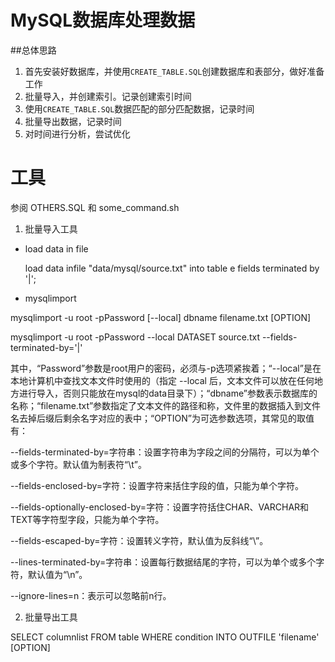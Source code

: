 # MySQL数据库处理数据

##总体思路
1. 首先安装好数据库，并使用`CREATE_TABLE.SQL`创建数据库和表部分，做好准备工作
2. 批量导入，并创建索引。记录创建索引时间
3. 使用`CREATE_TABLE.SQL`数据匹配的部分匹配数据，记录时间
4. 批量导出数据，记录时间
5. 对时间进行分析，尝试优化


# 工具
参阅 OTHERS.SQL 和 some_command.sh
1. 批量导入工具
* load data in file

   load data infile "data/mysql/source.txt" into table e fields terminated by '|';
   
* mysqlimport

mysqlimport -u root -pPassword [--local] dbname filename.txt [OPTION]

mysqlimport -u root -pPassword --local DATASET source.txt --fields-terminated-by='|'

其中，“Password”参数是root用户的密码，必须与-p选项紧挨着；“--local”是在本地计算机中查找文本文件时使用的（指定 --local 后，文本文件可以放在任何地方进行导入，否则只能放在mysql的data目录下）；“dbname”参数表示数据库的名称；“filename.txt”参数指定了文本文件的路径和称，文件里的数据插入到文件名去掉后缀后剩余名字对应的表中；“OPTION”为可选参数选项，其常见的取值有：

--fields-terminated-by=字符串：设置字符串为字段之间的分隔符，可以为单个或多个字符。默认值为制表符“\t”。

--fields-enclosed-by=字符：设置字符来括住字段的值，只能为单个字符。

--fields-optionally-enclosed-by=字符：设置字符括住CHAR、VARCHAR和TEXT等字符型字段，只能为单个字符。

--fields-escaped-by=字符：设置转义字符，默认值为反斜线“\”。

--lines-terminated-by=字符串：设置每行数据结尾的字符，可以为单个或多个字符，默认值为“\n”。

--ignore-lines=n：表示可以忽略前n行。


2. 批量导出工具

SELECT   columnlist   FROM   table   WHERE   condition    INTO   OUTFILE   'filename'   [OPTION]







